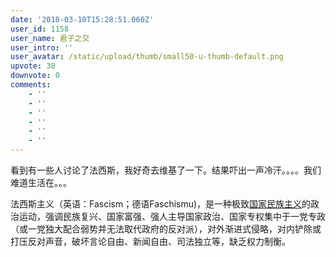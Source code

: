 ```yaml
---
date: '2018-03-10T15:28:51.060Z'
user_id: 1158
user_name: 君子之交
user_intro: ''
user_avatar: /static/upload/thumb/small50-u-thumb-default.png
upvote: 38
downvote: 0
comments:
    - ''
    - ''
    - ''
    - ''
    - ''
    - ''
---
```


看到有一些人讨论了法西斯，我好奇去维基了一下。结果吓出一声冷汗。。。。我们难道生活在。。。

  

法西斯主义（<span class="LangWithName">英语：Fascism</span>；德语Faschismu)，是一种极致[国家](https://zh.m.wikipedia.org/wiki/%E5%9C%8B%E5%AE%B6)[民族主义](https://zh.m.wikipedia.org/wiki/%E6%B0%91%E6%97%8F%E4%B8%BB%E7%BE%A9)的政治运动，强调民族复兴、国家富强、强人主导国家政治、国家专权集中于一党专政（或一党独大配合弱势并无法取代政府的反对派），对外渐进式侵略，对内铲除或打压反对声音，破坏<span style="background-color: rgb(255, 255, 255);">言论自由</span>、<span style="background-color: rgb(255, 255, 255);">新闻自由</span>、<span style="background-color: rgb(255, 255, 255);">司法独立</span>等，缺乏权力制衡。
